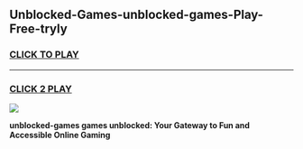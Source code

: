 
## Unblocked-Games-unblocked-games-Play-Free-tryly
<h3>
<a href="https://premium76.site?title=unblocked-games&ref=23A">CLICK TO PLAY</a></h3>
<hr>

<h3>
<a href="https://premium76.site?title=unblocked-games&ref=23A">CLICK 2 PLAY</a>
  
</h3>

<a href="https://premium76.site?title=unblocked-games&ref=23A"><img src="https://clearcache.store/games.png"></a>


**unblocked-games games unblocked: Your Gateway to Fun and Accessible Online Gaming**
